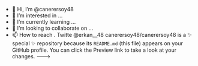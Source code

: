 - 👋 Hi, I’m @canerersoy48
- 👀 I’m interested in ...
- 🌱 I’m currently learning ...
- 💞️ I’m looking to collaborate on ...
- 📫 How to reach .
Twitte @erkan__48
canerersoy48/canerersoy48 is a ✨ special ✨ repository because its `README.md` (this file) appears on your GitHub profile.
You can click the Preview link to take a look at your changes.
--->
